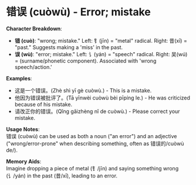 # **错误 (cuòwù) - Error; mistake**

**Character Breakdown**:  
- **错 (cuò)**: "wrong; mistake." Left: 钅(jīn) = "metal" radical. Right: 昔(xī) = "past." Suggests making a 'miss' in the past.  
- **误 (wù)**: "error; mistake." Left: 讠(yán) = "speech" radical. Right: 吴(wú) = (surname/phonetic component). Associated with 'wrong speech/action.'

**Examples**:  
- 这是一个错误。(Zhè shì yī gè cuòwù.) - This is a mistake.  
- 他因为错误被批评了。(Tā yīnwèi cuòwù bèi pīpíng le.) - He was criticized because of his mistake.  
- 请改正你的错误。(Qǐng gǎizhèng nǐ de cuòwù.) - Please correct your mistake.

**Usage Notes**:  
错误 (cuòwù) can be used as both a noun ("an error") and an adjective ("wrong/error-prone" when describing something, often as 错误的/cuòwù de/).

**Memory Aids**:  
Imagine dropping a piece of metal (钅/jīn) and saying something wrong (讠/yán) in the past (昔/xī), leading to an error.